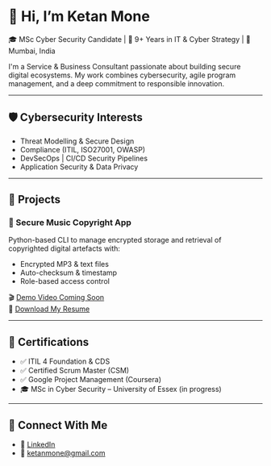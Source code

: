
# 👋 Hi, I’m Ketan Mone

🎓 MSc Cyber Security Candidate | 🎯 9+ Years in IT & Cyber Strategy | 📍 Mumbai, India

I'm a Service & Business Consultant passionate about building secure digital ecosystems. My work combines cybersecurity, agile program management, and a deep commitment to responsible innovation.

---

## 🛡️ Cybersecurity Interests
- Threat Modelling & Secure Design
- Compliance (ITIL, ISO27001, OWASP)
- DevSecOps | CI/CD Security Pipelines
- Application Security & Data Privacy

---

## 📂 Projects
### 🔐 Secure Music Copyright App
Python-based CLI to manage encrypted storage and retrieval of copyrighted digital artefacts with:
- Encrypted MP3 & text files
- Auto-checksum & timestamp
- Role-based access control

🎬 [Demo Video Coming Soon](#)  
📄 [Download My Resume](Ketan_Mone_Resume.pdf)

---

## 🧠 Certifications
- ✅ ITIL 4 Foundation & CDS
- ✅ Certified Scrum Master (CSM)
- ✅ Google Project Management (Coursera)
- 🎓 MSc in Cyber Security – University of Essex (in progress)

---

## 🔗 Connect With Me
- 💼 [LinkedIn](https://linkedin.com/in/ketan-mone)
- 📧 ketanmone@gmail.com
